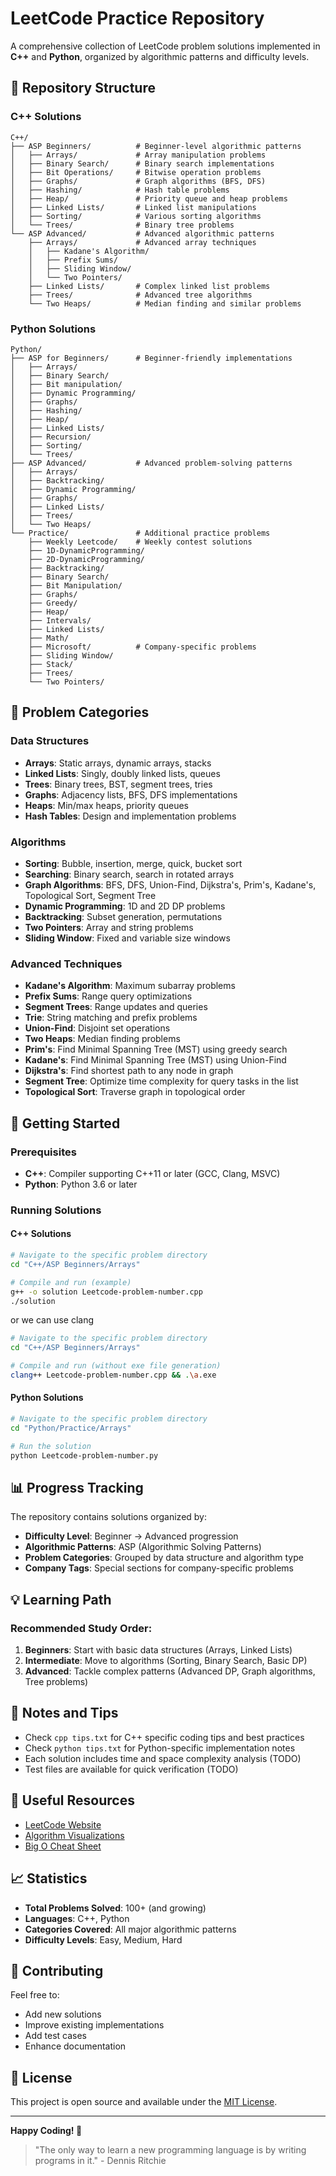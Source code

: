 # LeetCode Practice Repository

A comprehensive collection of LeetCode problem solutions implemented in **C++** and **Python**, organized by algorithmic patterns and difficulty levels.

## 📁 Repository Structure

### C++ Solutions
```
C++/
├── ASP Beginners/          # Beginner-level algorithmic patterns
│   ├── Arrays/             # Array manipulation problems
│   ├── Binary Search/      # Binary search implementations
│   ├── Bit Operations/     # Bitwise operation problems
│   ├── Graphs/             # Graph algorithms (BFS, DFS)
│   ├── Hashing/            # Hash table problems
│   ├── Heap/               # Priority queue and heap problems
│   ├── Linked Lists/       # Linked list manipulations
│   ├── Sorting/            # Various sorting algorithms
│   └── Trees/              # Binary tree problems
└── ASP Advanced/           # Advanced algorithmic patterns
    ├── Arrays/             # Advanced array techniques
    │   ├── Kadane's Algorithm/
    │   ├── Prefix Sums/
    │   ├── Sliding Window/
    │   └── Two Pointers/
    ├── Linked Lists/       # Complex linked list problems
    ├── Trees/              # Advanced tree algorithms
    └── Two Heaps/          # Median finding and similar problems
```

### Python Solutions
```
Python/
├── ASP for Beginners/      # Beginner-friendly implementations
│   ├── Arrays/
│   ├── Binary Search/
│   ├── Bit manipulation/
│   ├── Dynamic Programming/
│   ├── Graphs/
│   ├── Hashing/
│   ├── Heap/
│   ├── Linked Lists/
│   ├── Recursion/
│   ├── Sorting/
│   └── Trees/
├── ASP Advanced/           # Advanced problem-solving patterns
│   ├── Arrays/
│   ├── Backtracking/
│   ├── Dynamic Programming/
│   ├── Graphs/
│   ├── Linked Lists/
│   ├── Trees/
│   └── Two Heaps/
└── Practice/               # Additional practice problems
    ├── Weekly Leetcode/    # Weekly contest solutions
    ├── 1D-DynamicProgramming/
    ├── 2D-DynamicProgramming/
    ├── Backtracking/
    ├── Binary Search/
    ├── Bit Manipulation/
    ├── Graphs/
    ├── Greedy/
    ├── Heap/
    ├── Intervals/
    ├── Linked Lists/
    ├── Math/
    ├── Microsoft/          # Company-specific problems
    ├── Sliding Window/
    ├── Stack/
    ├── Trees/
    └── Two Pointers/
```

## 🎯 Problem Categories

### Data Structures
- **Arrays**: Static arrays, dynamic arrays, stacks
- **Linked Lists**: Singly, doubly linked lists, queues
- **Trees**: Binary trees, BST, segment trees, tries
- **Graphs**: Adjacency lists, BFS, DFS implementations
- **Heaps**: Min/max heaps, priority queues
- **Hash Tables**: Design and implementation problems

### Algorithms
- **Sorting**: Bubble, insertion, merge, quick, bucket sort
- **Searching**: Binary search, search in rotated arrays
- **Graph Algorithms**: BFS, DFS, Union-Find, Dijkstra's, Prim's, Kadane's, Topological Sort, Segment Tree
- **Dynamic Programming**: 1D and 2D DP problems
- **Backtracking**: Subset generation, permutations
- **Two Pointers**: Array and string problems
- **Sliding Window**: Fixed and variable size windows

### Advanced Techniques
- **Kadane's Algorithm**: Maximum subarray problems
- **Prefix Sums**: Range query optimizations
- **Segment Trees**: Range updates and queries
- **Trie**: String matching and prefix problems
- **Union-Find**: Disjoint set operations
- **Two Heaps**: Median finding problems
- **Prim's**: Find Minimal Spanning Tree (MST) using greedy search
- **Kadane's**: Find Minimal Spanning Tree (MST) using Union-Find
- **Dijkstra's**: Find shortest path to any node in graph
- **Segment Tree**: Optimize time complexity for query tasks in the list
- **Topological Sort**: Traverse graph in topological order

## 🚀 Getting Started

### Prerequisites
- **C++**: Compiler supporting C++11 or later (GCC, Clang, MSVC)
- **Python**: Python 3.6 or later

### Running Solutions

#### C++ Solutions
```bash
# Navigate to the specific problem directory
cd "C++/ASP Beginners/Arrays"

# Compile and run (example)
g++ -o solution Leetcode-problem-number.cpp
./solution
```

or we can use clang
```bash
# Navigate to the specific problem directory
cd "C++/ASP Beginners/Arrays"

# Compile and run (without exe file generation)
clang++ Leetcode-problem-number.cpp && .\a.exe

```

#### Python Solutions
```bash
# Navigate to the specific problem directory
cd "Python/Practice/Arrays"

# Run the solution
python Leetcode-problem-number.py
```

## 📊 Progress Tracking

The repository contains solutions organized by:
- **Difficulty Level**: Beginner → Advanced progression
- **Algorithmic Patterns**: ASP (Algorithmic Solving Patterns)
- **Problem Categories**: Grouped by data structure and algorithm type
- **Company Tags**: Special sections for company-specific problems

## 💡 Learning Path

### Recommended Study Order:
1. **Beginners**: Start with basic data structures (Arrays, Linked Lists)
2. **Intermediate**: Move to algorithms (Sorting, Binary Search, Basic DP)
3. **Advanced**: Tackle complex patterns (Advanced DP, Graph algorithms, Tree problems)

## 📝 Notes and Tips

- Check `cpp tips.txt` for C++ specific coding tips and best practices
- Check `python tips.txt` for Python-specific implementation notes
- Each solution includes time and space complexity analysis (TODO)
- Test files are available for quick verification (TODO)

## 🔗 Useful Resources

- [LeetCode Website](https://leetcode.com/)
- [Algorithm Visualizations](https://visualgo.net/)
- [Big O Cheat Sheet](https://www.bigocheatsheet.com/)

## 📈 Statistics

- **Total Problems Solved**: 100+ (and growing)
- **Languages**: C++, Python
- **Categories Covered**: All major algorithmic patterns
- **Difficulty Levels**: Easy, Medium, Hard

## 🤝 Contributing

Feel free to:
- Add new solutions
- Improve existing implementations
- Add test cases
- Enhance documentation

## 📄 License

This project is open source and available under the [MIT License](LICENSE).

---

**Happy Coding! 🚀**

> "The only way to learn a new programming language is by writing programs in it." - Dennis Ritchie
